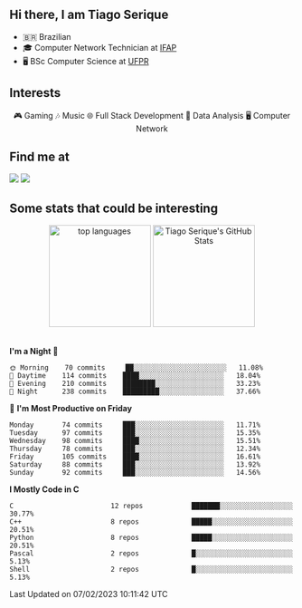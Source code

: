 
<h2> Hi there, I am Tiago Serique</h2>

<div>
	<ul>
		<li>🇧🇷 Brazilian</li>
		<li>🎓 Computer Network Technician at <a href="https://www.ifap.edu.br/">IFAP</a></li>
		<li>🖥️ BSc Computer Science at <a href="https://www.ufpr.br/portalufpr/">UFPR</a></li>
	</ul>
</div>


<h2>Interests</h2>

<div align="center">
	🎮 Gaming 🎶 Music 🌐 Full Stack Development 🎲 Data Analysis 🖥️ Computer Network
</div>

<h2>Find me at</h2>

<div>
	<a href="https://www.linkedin.com/in/tiago-serique"><img src="https://img.shields.io/badge/LinkedIn-0077B5?style=for-the-badge&logo=linkedin&logoColor=white"></a>
	<a href="https://www.instagram.com/tiago.serique/"><img src="https://img.shields.io/badge/Instagram-E4405F?style=for-the-badge&logo=instagram&logoColor=white"></a>
</div>

<h2>Some stats that could be interesting</h2>

<div align="center">
	<img height="180em" src="https://tiagoserique.vercel.app/api/top-langs/?layout=compact&theme=tokyonight&username=tiagoserique&langs_count=10&hide=makefile&exclude_repo=vim-mods" alt="top languages">
	<img height="180em" src="https://tiagoserique.vercel.app/api?username=tiagoserique&count_private=true&show_icons=true&theme=tokyonight&include_all_commits=true" alt="Tiago Serique's GitHub Stats">
</div> 

<br>

<!--START_SECTION:waka-->
**I'm a Night 🦉** 

```text
🌞 Morning    70 commits     ██░░░░░░░░░░░░░░░░░░░░░░░   11.08% 
🌆 Daytime    114 commits    ████░░░░░░░░░░░░░░░░░░░░░   18.04% 
🌃 Evening    210 commits    ████████░░░░░░░░░░░░░░░░░   33.23% 
🌙 Night      238 commits    █████████░░░░░░░░░░░░░░░░   37.66%

```
📅 **I'm Most Productive on Friday** 

```text
Monday       74 commits     ███░░░░░░░░░░░░░░░░░░░░░░   11.71% 
Tuesday      97 commits     ███░░░░░░░░░░░░░░░░░░░░░░   15.35% 
Wednesday    98 commits     ████░░░░░░░░░░░░░░░░░░░░░   15.51% 
Thursday     78 commits     ███░░░░░░░░░░░░░░░░░░░░░░   12.34% 
Friday       105 commits    ████░░░░░░░░░░░░░░░░░░░░░   16.61% 
Saturday     88 commits     ███░░░░░░░░░░░░░░░░░░░░░░   13.92% 
Sunday       92 commits     ███░░░░░░░░░░░░░░░░░░░░░░   14.56%

```


**I Mostly Code in C** 

```text
C                        12 repos            ███████░░░░░░░░░░░░░░░░░░   30.77% 
C++                      8 repos             █████░░░░░░░░░░░░░░░░░░░░   20.51% 
Python                   8 repos             █████░░░░░░░░░░░░░░░░░░░░   20.51% 
Pascal                   2 repos             █░░░░░░░░░░░░░░░░░░░░░░░░   5.13% 
Shell                    2 repos             █░░░░░░░░░░░░░░░░░░░░░░░░   5.13%

```



 Last Updated on 07/02/2023 10:11:42 UTC
<!--END_SECTION:waka-->
